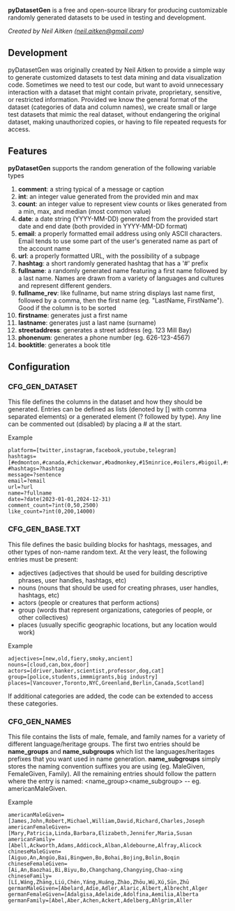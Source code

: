 **pyDatasetGen** is a free and open-source library for producing customizable randomly generated datasets to be used in testing and development. 

_Created by Neil Aitken (neil.aitken@gmail.com)_

## Development
pyDatasetGen was originally created by Neil Aitken to provide a simple way to generate customized datasets to test data mining and data visualization code. Sometimes we need 
to test our code, but want to avoid unnecessary interaction with a dataset that might contain private, proprietary, sensitive, or restricted information. Provided we know the 
general format of the dataset (categories of data and column names), we create small or large test datasets that mimic the real dataset, without endangering the original dataset,
making unauthorized copies, or having to file repeated requests for access.

## Features
**pyDatasetGen** supports the random generation of the following variable types
1. **comment**: a string typical of a message or caption
2. **int**: an integer value generated from the provided min and max
3. **count**: an integer value to represent view counts or likes generated from a min, max, and median (most common value)
4. **date**: a date string (YYYY-MM-DD) generated from the provided start date and end date (both provided in YYYY-MM-DD format)
5. **email**: a properly formatted email address using only ASCII characters. Email tends to use some part of the user's generated name as part of the account name
6. **url**: a properly formatted URL, with the possibility of a subpage
7. **hashtag**: a short randomly generated hashtag that has a '#' prefix
8. **fullname**: a randomly generated name featuring a first name followed by a last name. Names are drawn from a variety of languages and cultures and represent different genders.
9. **fullname_rev**: like fullname, but name string displays last name first, followed by a comma, then the first name (eg. "LastName, FirstName"). Good if the column is to be sorted
10. **firstname**: generates just a first name
11. **lastname**: generates just a last name (surname)
12. **streetaddress**: generates a street address (eg. 123 Mill Bay)
13. **phonenum**: generates a phone number (eg. 626-123-4567)
14. **booktitle**: generates a book title

## Configuration

### CFG_GEN_DATASET
This file defines the columns in the dataset and how they should be generated. Entries can be defined as lists (denoted by [] with comma separated elements) or a generated element (? followed by type). 
Any line can be commented out (disabled) by placing a # at the start.

Example
```
platform=[twitter,instagram,facebook,youtube,telegram]
hashtags=[#edmonton,#canada,#chickenwar,#badmonkey,#15minrice,#oilers,#bigoil,#sanctuary,#immigration,#fireisland,#tradewar,#badidea,#sadnews]
#hashtags=?hashtag
message=?sentence
email=?email
url=?url
name=?fullname
date=?date(2023-01-01,2024-12-31)
comment_count=?int(0,50,2500)
like_count=?int(0,200,14000)
```

### CFG_GEN_BASE.TXT
This file defines the basic building blocks for hashtags, messages, and other types of non-name random text. At the very least, the following entries must be present: 
- adjectives (adjectives that should be used for building descriptive phrases, user handles, hashtags, etc)
- nouns (nouns that should be used for creating phrases, user handles, hashtags, etc)
- actors (people or creatures that perform actions)
- group (words that represent organizations, categories of people, or other collectives)
- places (usually specific geographic locations, but any location would work)

Example
```
adjectives=[new,old,fiery,smoky,ancient]
nouns=[cloud,can,box,door]
actors=[driver,banker,scientist,professor,dog,cat]
group=[police,students,immmigrants,big industry]
places=[Vancouver,Toronto,NYC,Greenland,Berlin,Canada,Scotland]
```

If additional categories are added, the code can be extended to access these categories.

### CFG_GEN_NAMES
This file contains the lists of male, female, and family names for a variety of different language/heritage groups. The first two entries should be **name_groups** and **name_subgroups** which 
list the languages/heritages prefixes that you want used in name generation. **name_subgroups** simply stores the naming convention suffixes you are using (eg. MaleGiven, FemaleGiven, Family). 
All the remaining entries should follow the pattern where  the entry is named: <name_group><name_subgroup> -- eg. americanMaleGiven.

Example
```
americanMaleGiven=[James,John,Robert,Michael,William,David,Richard,Charles,Joseph
americanFemaleGiven=[Mary,Patricia,Linda,Barbara,Elizabeth,Jennifer,Maria,Susan
americanFamily=[Abell,Ackworth,Adams,Addicock,Alban,Aldebourne,Alfray,Alicock
chineseMaleGiven=[Aiguo,An,Angúo,Bai,Bingwen,Bo,Bohai,Bojing,Bolin,Boqin
chineseFemaleGiven=[Ai,An,Baozhai,Bi,Biyu,Bo,Changchang,Changying,Chao-xing
chineseFamily=[Lǐ,Wáng,Zhāng,Liú,Chén,Yáng,Huáng,Zhào,Zhōu,Wú,Xú,Sūn,Zhū
germanMaleGiven=[Abelard,Adie,Adler,Alaric,Albert,Albrecht,Alger
germanFemaleGiven=[Adalgisa,Adelaide,Adolfina,Aemilia,Alberta
germanFamily=[Abel,Aber,Achen,Ackert,Adelberg,Ahlgrim,Aller
```


